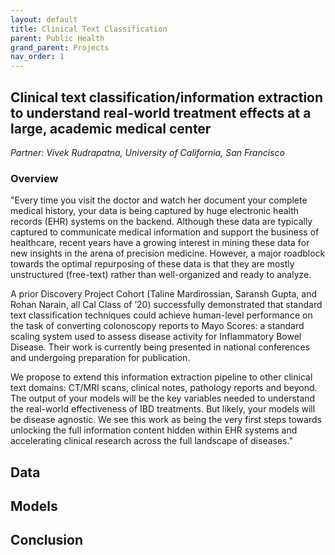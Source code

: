 ```yaml
---
layout: default
title: Clinical Text Classification
parent: Public Health
grand_parent: Projects
nav_order: 1
---
```



## Clinical text classification/information extraction to understand real-world treatment effects at a large, academic medical center
*Partner: Vivek	Rudrapatna, University of California, San Francisco*

### Overview

"Every time you visit the doctor and watch her document your complete medical history, your data is being captured by huge electronic health records (EHR) systems on the backend. Although these data are typically captured to communicate medical information and support the business of healthcare, recent years have a growing interest in mining these data for new insights in the arena of precision medicine. However, a major roadblock towards the optimal repurposing of these data is that they are mostly unstructured (free-text) rather than well-organized and ready to analyze. 

A prior Discovery Project Cohort (Taline Mardirossian, Saransh Gupta, and Rohan Narain, all Cal Class of ’20) successfully demonstrated that standard text classification techniques could achieve human-level performance on the task of converting colonoscopy reports to Mayo Scores: a standard scaling system used to assess disease activity for Inflammatory Bowel Disease. Their work is currently being presented in national conferences and undergoing preparation for publication. 

We propose to extend this information extraction pipeline to other clinical text domains: CT/MRI scans, clinical notes, pathology reports and beyond. The output of your models will be the key variables needed to understand the real-world effectiveness of IBD treatments. But likely, your models will be disease agnostic. We see this work as being the very first steps towards unlocking the full information content hidden within EHR systems and accelerating clinical research across the full landscape of diseases."

## Data

## Models

## Conclusion


```python

```